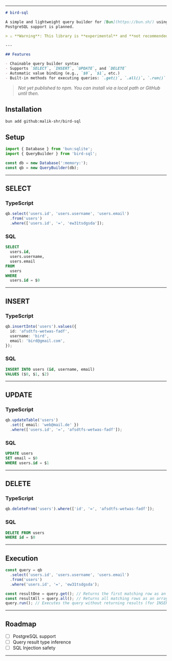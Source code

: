 
---

````markdown
# bird-sql

A simple and lightweight query builder for [Bun](https://bun.sh/) using native SQLite bindings.  
PostgreSQL support is planned.

> ⚠️ **Warning**: This library is **experimental** and **not recommended for production use**.

---

## Features

- Chainable query builder syntax
- Supports `SELECT`, `INSERT`, `UPDATE`, and `DELETE`
- Automatic value binding (e.g., `$0`, `$1`, etc.)
- Built-in methods for executing queries: `.get()`, `.all()`, `.run()`

````

> _Not yet published to npm. You can install via a local path or GitHub until then._

## Installation

```bash
bun add github:malik-shr/bird-sql
```

## Setup

```ts
import { Database } from 'bun:sqlite';
import { QueryBuilder } from 'bird-sql';

const db = new Database(':memory:');
const qb = new QueryBuilder(db);
```

---

## SELECT

### TypeScript

```ts
qb.select('users.id', 'users.username', 'users.email')
  .from('users')
  .where(['users.id', '=', 'ew31tsdgsda']);
```

### SQL

```sql
SELECT
  users.id,
  users.username,
  users.email
FROM
  users
WHERE
  users.id = $0
```

---

## INSERT

### TypeScript

```ts
qb.insertInto('users').values({
  id: 'afsdtfs-wetwas-fadf',
  username: 'bird',
  email: 'bird@gmail.com',
});
```

### SQL

```sql
INSERT INTO users (id, username, email)
VALUES ($0, $1, $2)
```

---

## UPDATE

### TypeScript

```ts
qb.updateTable('users')
  .set({ email: 'web@mail.de' })
  .where(['users.id', '=', 'afsdtfs-wetwas-fadf']);
```

### SQL

```sql
UPDATE users
SET email = $0
WHERE users.id = $1
```

---

## DELETE

### TypeScript

```ts
qb.deleteFrom('users').where(['id', '=', 'afsdtfs-wetwas-fadf']);
```

### SQL

```sql
DELETE FROM users
WHERE id = $0
```

---

## Execution

```ts
const query = qb
  .select('users.id', 'users.username', 'users.email')
  .from('users')
  .where('users.id', '=', 'ew31tsdgsda');

const resultOne = query.get(); // Returns the first matching row as an object
const resultAll = query.all(); // Returns all matching rows as an array
query.run(); // Executes the query without returning results (for INSERT/UPDATE/DELETE)
```

---

## Roadmap

- [ ] PostgreSQL support
- [ ] Query result type inference
- [ ] SQL Injection safety

---
````
